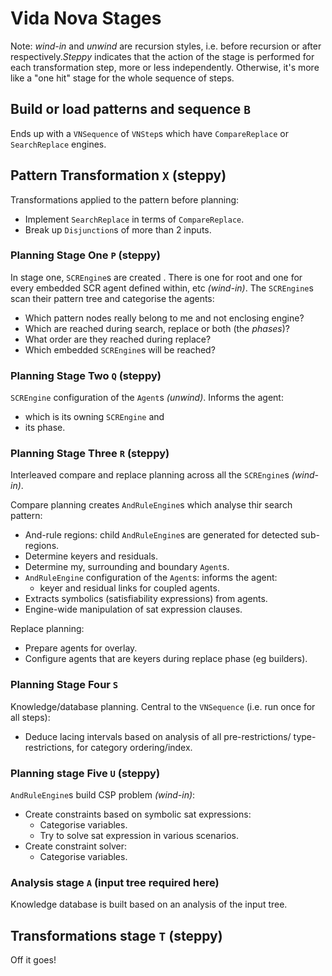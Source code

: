 # Vida Nova Stages

Note: _wind-in_ and _unwind_ are recursion styles, i.e. before recursion
or after respectively._Steppy_ indicates that the action of the stage is 
performed for each transformation step, more or less independently. Otherwise, 
it's more like a "one hit" stage for the whole sequence of steps.

## Build or load patterns and sequence `B`

Ends up with a `VNSequence` of `VNStep`s which have 
`CompareReplace` or `SearchReplace` engines.

## Pattern Transformation `X` (steppy)

Transformations applied to the pattern before planning:
 - Implement `SearchReplace` in terms of `CompareReplace`.
 - Break up `Disjunction`s of more than 2 inputs.

### Planning Stage One `P` (steppy)

In stage one, `SCREngine`s are created . There is one for root and
one for every embedded SCR agent defined within, etc _(wind-in)_. The
`SCREngine`s scan their pattern tree and categorise the agents:
 - Which pattern nodes really belong to me and not enclosing engine?
 - Which are reached during search, replace or both (the _phases_)?
 - What order are they reached during replace?
 - Which embedded `SCREngine`s will be reached?
 
### Planning Stage Two `Q` (steppy)

`SCREngine` configuration of the `Agent`s _(unwind)_. Informs the agent:
 - which is its owning `SCREngine` and
 - its phase.
 
### Planning Stage Three `R` (steppy)

Interleaved compare and replace planning across all the `SCREngine`s _(wind-in)_. 

Compare planning creates `AndRuleEngine`s which analyse thir search 
pattern:
 - And-rule regions: child `AndRuleEngine`s are generated for detected
   sub-regions.
 - Determine keyers and residuals.
 - Determine my, surrounding and boundary `Agent`s.
 - `AndRuleEngine` configuration of the `Agent`s: informs the agent:
   - keyer and residual links for coupled agents.
 - Extracts symbolics (satisfiability expressions) from agents.
 - Engine-wide manipulation of sat expression clauses.
 
Replace planning:
 - Prepare agents for overlay.
 - Configure agents that are keyers during replace phase (eg builders).
 
### Planning Stage Four `S`

Knowledge/database planning. Central to the `VNSequence` (i.e. run once 
for all steps):
 - Deduce lacing intervals based on analysis of all pre-restrictions/
   type-restrictions, for category ordering/index.
 
### Planning stage Five `U` (steppy)

`AndRuleEngine`s build CSP problem _(wind-in)_:
 - Create constraints based on symbolic sat expressions:
   - Categorise variables.
   - Try to solve sat expression in various scenarios.
 - Create constraint solver:
   - Categorise variables.

### Analysis stage `A` (input tree required here)

Knowledge database is built based on an analysis of the input tree.

## Transformations stage `T` (steppy)

Off it goes!
